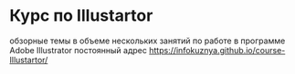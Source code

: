 # Курс по Illustartor
обзорные темы в объеме нескольких занятий по работе в программе Adobe Illustrator
постоянный адрес https://infokuznya.github.io/course-Illustartor/
